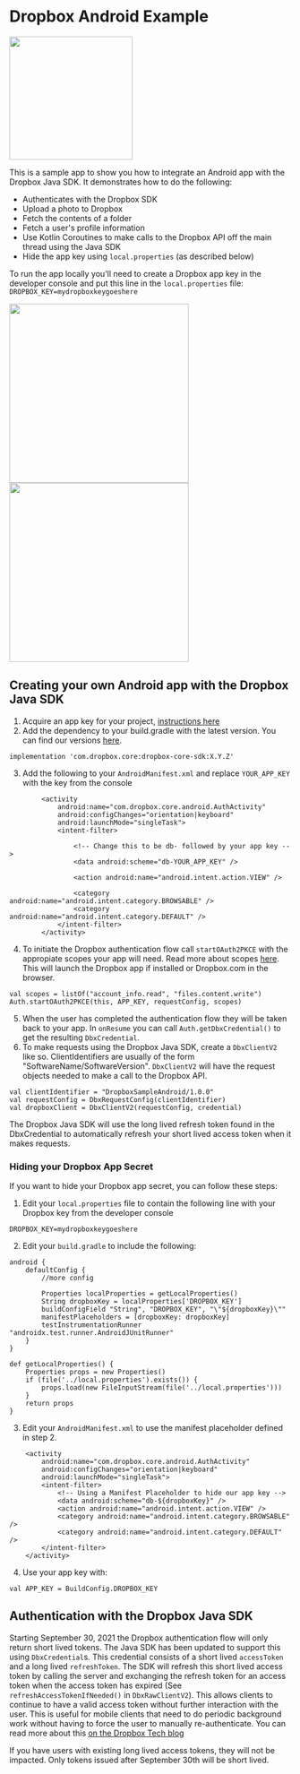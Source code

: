 # Dropbox Android Example
<img src="https://user-images.githubusercontent.com/10744793/125870299-b1079798-e3ba-4e51-a289-f2689dfc9905.png" width="220">


This is a sample app to show you how to integrate an Android app with the Dropbox Java SDK. It demonstrates how to do the following:
- Authenticates with the Dropbox SDK
- Upload a photo to Dropbox
- Fetch the contents of a folder
- Fetch a user's profile information
- Use Kotlin Coroutines to make calls to the Dropbox API off the main thread using the Java SDK
- Hide the app key using `local.properties` (as described below)

To run the app locally you'll need to create a Dropbox app key in the developer console and put this line in the `local.properties` file: `DROPBOX_KEY=mydropboxkeygoeshere`


<img src="https://user-images.githubusercontent.com/10744793/125870219-87508fbd-56f8-4960-8ca4-d938a83069c7.png" width="320">  <img src="https://user-images.githubusercontent.com/10744793/125870223-22fff96c-e818-4884-b354-87c4bba0d08a.png" width="320">

## Creating your own Android app with the Dropbox Java SDK

1. Acquire an app key for your project, [instructions here](../../ReadMe.md#get-a-dropbox-api-key)
2. Add the dependency to your build.gradle with the latest version. You can find our versions [here](https://github.com/dropbox/dropbox-sdk-java/releases).
```
implementation 'com.dropbox.core:dropbox-core-sdk:X.Y.Z'
```
3. Add the following to your `AndroidManifest.xml` and replace `YOUR_APP_KEY` with the key from the console

```
        <activity
            android:name="com.dropbox.core.android.AuthActivity"
            android:configChanges="orientation|keyboard"
            android:launchMode="singleTask">
            <intent-filter>

                <!-- Change this to be db- followed by your app key -->
                <data android:scheme="db-YOUR_APP_KEY" />

                <action android:name="android.intent.action.VIEW" />

                <category android:name="android.intent.category.BROWSABLE" />
                <category android:name="android.intent.category.DEFAULT" />
            </intent-filter>
        </activity>
```
4. To initiate the Dropbox authentication flow call `startOAuth2PKCE` with the appropiate scopes your app will need. Read more about scopes [here](https://developers.dropbox.com/oauth-guide#dropbox-api-permissions). This will launch the Dropbox app if installed or Dropbox.com in the browser.
```
val scopes = listOf("account_info.read", "files.content.write")
Auth.startOAuth2PKCE(this, APP_KEY, requestConfig, scopes)
```
5. When the user has completed the authentication flow they will be taken back to your app. In `onResume` you can call `Auth.getDbxCredential()` to get the resulting `DbxCredential`.
6. To make requests using the Dropbox Java SDK, create a `DbxClientV2` like so. ClientIdentifiers are usually of the form "SoftwareName/SoftwareVersion". `DbxClientV2` will have the request objects needed to make a call to the Dropbox API.
```
val clientIdentifier = "DropboxSampleAndroid/1.0.0"
val requestConfig = DbxRequestConfig(clientIdentifier)
val dropboxClient = DbxClientV2(requestConfig, credential)
```
The Dropbox Java SDK will use the long lived refresh token found in the DbxCredential to automatically refresh your short lived access token when it makes requests.

### Hiding your Dropbox App Secret

If you want to hide your Dropbox app secret, you can follow these steps:
1. Edit your `local.properties` file to contain the following line with your Dropbox key from the developer console
```
DROPBOX_KEY=mydropboxkeygoeshere
```
2. Edit your `build.gradle` to include the following:
```
android {
    defaultConfig {
        //more config

        Properties localProperties = getLocalProperties()
        String dropboxKey = localProperties['DROPBOX_KEY']
        buildConfigField "String", "DROPBOX_KEY", "\"${dropboxKey}\""
        manifestPlaceholders = [dropboxKey: dropboxKey]
        testInstrumentationRunner "androidx.test.runner.AndroidJUnitRunner"
    }
}

def getLocalProperties() {
    Properties props = new Properties()
    if (file('../local.properties').exists()) {
        props.load(new FileInputStream(file('../local.properties')))
    }
    return props
}
```
3. Edit your `AndroidManifest.xml` to use the manifest placeholder defined in step 2.
```
    <activity
        android:name="com.dropbox.core.android.AuthActivity"
        android:configChanges="orientation|keyboard"
        android:launchMode="singleTask">
        <intent-filter>
            <!-- Using a Manifest Placeholder to hide our app key -->
            <data android:scheme="db-${dropboxKey}" />
            <action android:name="android.intent.action.VIEW" />
            <category android:name="android.intent.category.BROWSABLE" />
            <category android:name="android.intent.category.DEFAULT" />
        </intent-filter>
    </activity>
```
4. Use your app key with:
```
val APP_KEY = BuildConfig.DROPBOX_KEY
```

## Authentication with the Dropbox Java SDK
Starting September 30, 2021 the Dropbox authentication flow will only return short lived tokens. The Java SDK has been updated to support this using `DbxCredential`s.
This credential consists of a short lived `accessToken` and a long lived `refreshToken`. The SDK will refresh this short lived access token by calling the server and exchanging the refresh token for an access token when the access token has expired (See `refreshAccessTokenIfNeeded()` in `DbxRawClientV2`).
This allows clients to continue to have a valid access token without further interaction with the user. This is useful for mobile clients that need to do periodic background work without having to force the user to manually re-authenticate. You can read more about this [on the Dropbox Tech blog](https://dropbox.tech/developers/migrating-app-permissions-and-access-tokens)

If you have users with existing long lived access tokens, they will not be impacted. Only tokens issued after September 30th will be short lived.
